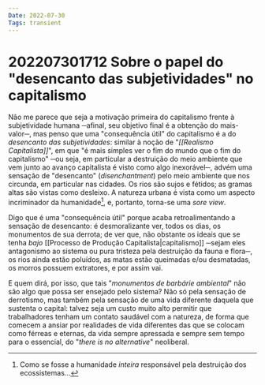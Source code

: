 ```yaml
---
Date: 2022-07-30
Tags: transient
---
```

# 202207301712 Sobre o papel do "desencanto das subjetividades" no capitalismo
Não me parece que seja a motivação primeira do capitalismo frente à subjetividade humana ─afinal, seu objetivo final é a obtenção do mais-valor─, mas penso que uma "consequência útil" do capitalismo é a do *desencanto das subjetividades*: similar à noção de "*[[Realismo Capitalista]]*", em que "é mais simples ver o fim do mundo que o fim do capitalismo" ─ou seja, em particular a destruição do meio ambiente que vem junto ao avanço capitalista é visto como algo inexorável─, advém uma sensação de "desencanto" (*disenchantment*) pelo meio ambiente que nos circunda, em particular nas cidades. Os rios são sujos e fétidos; as gramas altas são vistas como desleixo. A natureza urbana é vista como um aspecto incriminador da humanidade[^1], e, portanto, torna-se uma *sore view*. 

Digo que é uma "consequência útil" porque acaba retroalimentando a sensação de desencanto: é desmoralizante ver, todos os dias, os monumentos de sua derrota; de ver que, não obstante os ideais que se tenha *bajo* [[Processo de Produção Capitalista|capitalismo]] ─sejam eles antagonismo ao sistema ou pura tristeza pela destruição da fauna e flora─, os rios ainda estão poluídos, as matas estão queimadas e/ou desmatadas, os morros possuem extratores, e por assim vai. 

E quem dirá, por isso, que tais "*monumentos de barbárie ambiental*" não são algo que possa ser ensejado pelo sistema? Não só pela sensação de derrotismo, mas também pela sensação de uma vida diferente daquela que sustenta o capital: talvez seja um custo muito alto permitir que trabalhadores tenham um contato saudável com a natureza, de forma que comecem a ansiar por realidades de vida diferentes das que se colocam como férreas e eternas, da vida sempre apressada e sempre sem tempo para o essencial, do "*there is no alternative*" neoliberal.

[^1]: Como se fosse a humanidade *inteira* responsável pela destruição dos ecossistemas...